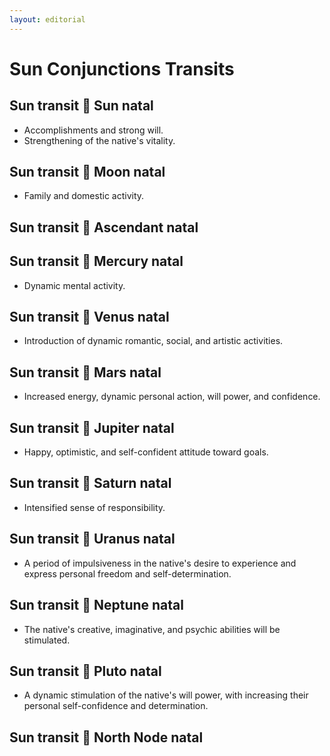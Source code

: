```yaml
---
layout: editorial
---
```


# Sun Conjunctions Transits

## Sun transit 🖤 Sun natal&#x20;

* Accomplishments and strong will.
* Strengthening of the native's vitality.

## Sun transit 🖤 Moon natal

* Family and domestic activity.

## Sun transit 🖤 Ascendant natal



## Sun transit 🖤 Mercury natal

* Dynamic mental activity.&#x20;

## Sun transit 🖤 Venus natal

* Introduction of dynamic romantic, social, and artistic activities.

## Sun transit 🖤 Mars natal

* Increased energy, dynamic personal action, will power, and confidence.

## Sun transit 🖤 Jupiter natal

* Happy, optimistic, and self-confident attitude toward goals.

## Sun transit 🖤 Saturn natal

* Intensified sense of responsibility.

## Sun transit 🖤 Uranus natal

* A period of impulsiveness in the native's desire to experience and express personal freedom and self-determination.

## Sun transit 🖤 Neptune natal

* The native's creative, imaginative, and psychic abilities will be stimulated.

## Sun transit 🖤 Pluto natal

* A dynamic stimulation of the native's will power, with increasing their personal self-confidence and determination.

## Sun transit 🖤 North Node natal
